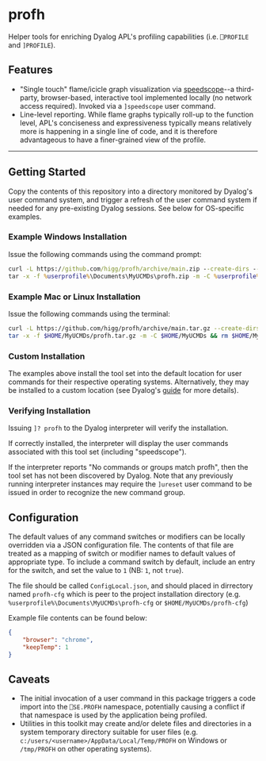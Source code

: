 # profh

Helper tools for enriching Dyalog APL's profiling capabilities (i.e. `⎕PROFILE` and `]PROFILE`).

## Features
- "Single touch" flame/icicle graph visualization via [speedscope](https://github.com/jlfwong/speedscope)--a third-party, browser-based, interactive tool implemented locally (no network access required). Invoked via a `]speedscope` user command.
- Line-level reporting. While flame graphs typically roll-up to the function level, APL's conciseness and expressiveness typically means relatively more is happening in a single line of code, and it is therefore advantageous to have a finer-grained view of the profile.

---

## Getting Started

Copy the contents of this repository into a directory monitored by Dyalog's user command system, and trigger a refresh of the user command system if needed for any pre-existing Dyalog sessions. See below for OS-specific examples.

### Example Windows Installation

Issue the following commands using the command prompt:
```cmd
curl -L https://github.com/higg/profh/archive/main.zip --create-dirs --output %userprofile%\Documents\MyUCMDs\profh.zip
tar -x -f %userprofile%\Documents\MyUCMDs\profh.zip -m -C %userprofile%\Documents\MyUCMDs && del %userprofile%\Documents\MyUCMDs\profh.zip
```

### Example Mac or Linux Installation

Issue the following commands using the terminal:

```bash
curl -L https://github.com/higg/profh/archive/main.tar.gz --create-dirs --output $HOME/MyUCMDs/profh.tar.gz
tar -x -f $HOME/MyUCMDs/profh.tar.gz -m -C $HOME/MyUCMDs && rm $HOME/MyUCMDs/profh.tar.gz
```

### Custom Installation 

The examples above install the tool set into the default location for user commands for their respective operating systems. Alternatively, they may be installed to a custom location (see Dyalog's [guide](https://docs.dyalog.com/latest/User%20Commands%20User%20Guide.pdf) for more details).

### Verifying Installation

Issuing `]? profh` to the Dyalog interpreter will verify the installation.

If correctly installed, the interpreter will display the user commands associated with this tool set (including "speedscope").

If the interpreter reports "No commands or groups match profh", then the tool set has not been discovered by Dyalog. Note that any previously running interpreter instances may require the `]ureset` user command to be issued in order to recognize the new command group.



## Configuration

The default values of any command switches or modifiers can be locally overridden via a JSON configuration file. The contents of that file are treated as a mapping of switch or modifier names to default values of appropriate type. To include a command switch by default, include an entry for the switch, and set the value to `1` (NB: `1`, not `true`).

The file should be called `ConfigLocal.json`, and should placed in dirrectory named `profh-cfg` which is peer to the project installation directory (e.g. `%userprofile%\Documents\MyUCMDs\profh-cfg` or `$HOME/MyUCMDs/profh-cfg`)

Example file contents can be found below:

```json
{
	"browser": "chrome",
	"keepTemp": 1
}
```

## Caveats
- The initial invocation of a user command in this package triggers a code import into the `⎕SE.PROFH` namespace, potentially causing a conflict if that namespace is used by the application being profiled.
- Utilities in this toolkit may create and/or delete files and directories in a system temporary directory suitable for user files (e.g. `c:/users/<username>/AppData/Local/Temp/PROFH` on Windows or `/tmp/PROFH` on other operating systems).
